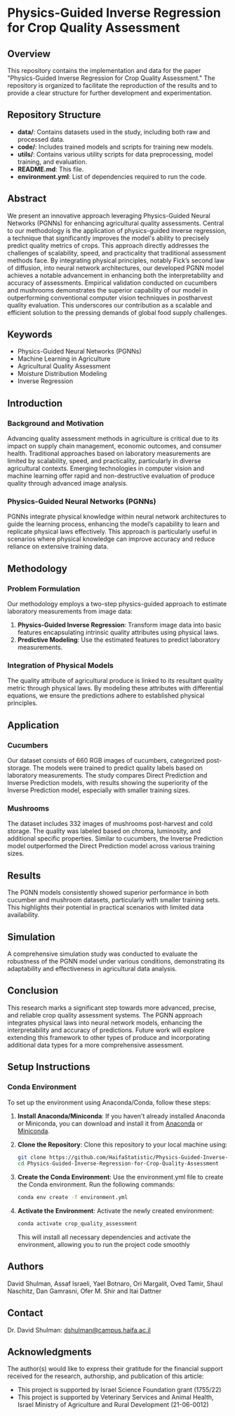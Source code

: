 # Physics-Guided Inverse Regression for Crop Quality Assessment

## Overview
This repository contains the implementation and data for the paper "Physics-Guided Inverse Regression for Crop Quality Assessment." The repository is organized to facilitate the reproduction of the results and to provide a clear structure for further development and experimentation.

## Repository Structure
- **data/**: Contains datasets used in the study, including both raw and processed data.
- **code/**: Includes trained models and scripts for training new models.
- **utils/**: Contains various utility scripts for data preprocessing, model training, and evaluation.
- **README.md**: This file.
- **environment.yml**: List of dependencies required to run the code.


## Abstract
We present an innovative approach leveraging Physics-Guided Neural Networks (PGNNs) for enhancing agricultural quality assessments. Central to our methodology is the application of physics-guided inverse regression, a technique that significantly improves the model's ability to precisely predict quality metrics of crops. This approach directly addresses the challenges of scalability, speed, and practicality that traditional assessment methods face. By integrating physical principles, notably Fick’s second law of diffusion, into neural network architectures, our developed PGNN model achieves a notable advancement in enhancing both the interpretability and accuracy of assessments. Empirical validation conducted on cucumbers and mushrooms demonstrates the superior capability of our model in outperforming conventional computer vision techniques in postharvest quality evaluation. This underscores our contribution as a scalable and efficient solution to the pressing demands of global food supply challenges.

## Keywords
- Physics-Guided Neural Networks (PGNNs)
- Machine Learning in Agriculture
- Agricultural Quality Assessment
- Moisture Distribution Modeling
- Inverse Regression

## Introduction
### Background and Motivation
Advancing quality assessment methods in agriculture is critical due to its impact on supply chain management, economic outcomes, and consumer health. Traditional approaches based on laboratory measurements are limited by scalability, speed, and practicality, particularly in diverse agricultural contexts. Emerging technologies in computer vision and machine learning offer rapid and non-destructive evaluation of produce quality through advanced image analysis.

### Physics-Guided Neural Networks (PGNNs)
PGNNs integrate physical knowledge within neural network architectures to guide the learning process, enhancing the model’s capability to learn and replicate physical laws effectively. This approach is particularly useful in scenarios where physical knowledge can improve accuracy and reduce reliance on extensive training data.

## Methodology
### Problem Formulation
Our methodology employs a two-step physics-guided approach to estimate laboratory measurements from image data:
1. **Physics-Guided Inverse Regression**: Transform image data into basic features encapsulating intrinsic quality attributes using physical laws.
2. **Predictive Modeling**: Use the estimated features to predict laboratory measurements.

### Integration of Physical Models
The quality attribute of agricultural produce is linked to its resultant quality metric through physical laws. By modeling these attributes with differential equations, we ensure the predictions adhere to established physical principles.

## Application
### Cucumbers
Our dataset consists of 660 RGB images of cucumbers, categorized post-storage. The models were trained to predict quality labels based on laboratory measurements. The study compares Direct Prediction and Inverse Prediction models, with results showing the superiority of the Inverse Prediction model, especially with smaller training sizes.

### Mushrooms
The dataset includes 332 images of mushrooms post-harvest and cold storage. The quality was labeled based on chroma, luminosity, and additional specific properties. Similar to cucumbers, the Inverse Prediction model outperformed the Direct Prediction model across various training sizes.

## Results
The PGNN models consistently showed superior performance in both cucumber and mushroom datasets, particularly with smaller training sets. This highlights their potential in practical scenarios with limited data availability.

## Simulation
A comprehensive simulation study was conducted to evaluate the robustness of the PGNN model under various conditions, demonstrating its adaptability and effectiveness in agricultural data analysis.

## Conclusion
This research marks a significant step towards more advanced, precise, and reliable crop quality assessment systems. The PGNN approach integrates physical laws into neural network models, enhancing the interpretability and accuracy of predictions. Future work will explore extending this framework to other types of produce and incorporating additional data types for a more comprehensive assessment.

## Setup Instructions

### Conda Environment

To set up the environment using Anaconda/Conda, follow these steps:

1. **Install Anaconda/Miniconda**: If you haven't already installed Anaconda or Miniconda, you can download and install it from [Anaconda](https://www.anaconda.com/products/individual) or [Miniconda](https://docs.conda.io/en/latest/miniconda.html).

2. **Clone the Repository**: Clone this repository to your local machine using:
   ```sh
   git clone https://github.com/HaifaStatistic/Physics-Guided-Inverse-Regression-for-Crop-Quality-Assessment.git
   cd Physics-Guided-Inverse-Regression-for-Crop-Quality-Assessment
   ```
3. **Create the Conda Environment**: Use the environment.yml file to create the Conda environment. Run the following commands:
    ```sh
    conda env create -f environment.yml
    ```
4. **Activate the Environment**: Activate the newly created environment:
    ```sh
    conda activate crop_quality_assessment
    ```
    This will install all necessary dependencies and activate the environment, allowing you to run the project code smoothly

## Authors
David Shulman, Assaf Israeli, Yael Botnaro, Ori Margalit, Oved Tamir, Shaul Naschitz, Dan Gamrasni, Ofer M. Shir and Itai Dattner
## Contact
Dr. David Shulman: dshulman@campus.haifa.ac.il

## Acknowledgments

The author(s) would like to express their gratitude for the financial support received for the research, authorship, and publication of this article:

- This project is supported by Israel Science Foundation grant (1755/22)
- This project is supported by Veterinary Services and Animal Health, Israel Ministry of Agriculture and Rural Development (21-06-0012)

